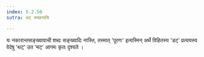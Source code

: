 ```yaml
---
index: 5.2.50
sutra: थट् चच्छन्दसि

---
```

यः नकारान्तसङ्ख्यावाची शब्दः सङ्ख्यादिः नास्ति, तस्मात् 'पूरणः' इत्यस्मिन् अर्थे विहितस्य 'डट्' प्रत्ययस्य वेदेषु 'थट्' उत 'मट्' आगमः कृतः दृश्यते ।